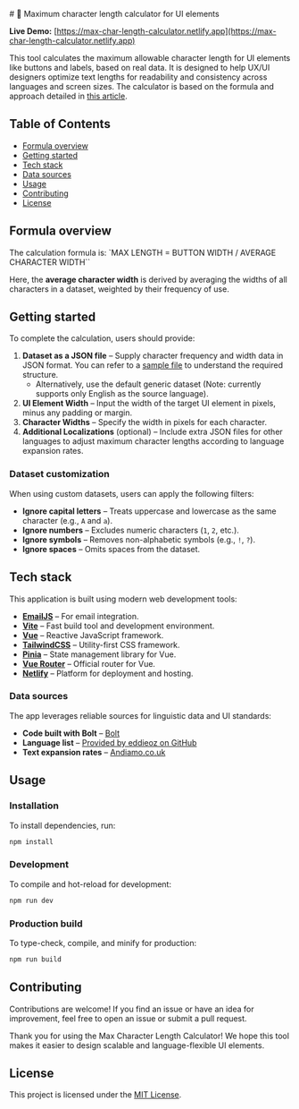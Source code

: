 # 📐 Maximum character length calculator for UI elements

**Live Demo:** [https://max-char-length-calculator.netlify.app](https://max-char-length-calculator.netlify.app)

This tool calculates the maximum allowable character length for UI elements like buttons and labels, based on real data. It is designed to help UX/UI designers optimize text lengths for readability and consistency across languages and screen sizes. The calculator is based on the formula and approach detailed in [this article](https://uxcontent.com/a-formula-for-defining-maximum-character-lengths/).

## Table of Contents

- [Formula overview](#formula-overview)
- [Getting started](#getting-started)
- [Tech stack](#tech-stack)
- [Data sources](#data-sources)
- [Usage](#usage)
- [Contributing](#contributing)
- [License](#license)

## Formula overview

The calculation formula is:
`MAX LENGTH = BUTTON WIDTH / AVERAGE CHARACTER WIDTH``

Here, the **average character width** is derived by averaging the widths of all characters in a dataset, weighted by their frequency of use.

## Getting started

To complete the calculation, users should provide:

1. **Dataset as a JSON file** – Supply character frequency and width data in JSON format. You can refer to a [sample file](https://raw.githubusercontent.com/steroman/max-char-length-calculator/refs/heads/main/src/assets/sample-files/en-us.json) to understand the required structure.
   - Alternatively, use the default generic dataset (Note: currently supports only English as the source language).
2. **UI Element Width** – Input the width of the target UI element in pixels, minus any padding or margin.
3. **Character Widths** – Specify the width in pixels for each character.
4. **Additional Localizations** (optional) – Include extra JSON files for other languages to adjust maximum character lengths according to language expansion rates.

### Dataset customization

When using custom datasets, users can apply the following filters:

- **Ignore capital letters** – Treats uppercase and lowercase as the same character (e.g., `A` and `a`).
- **Ignore numbers** – Excludes numeric characters (`1`, `2`, etc.).
- **Ignore symbols** – Removes non-alphabetic symbols (e.g., `!`, `?`).
- **Ignore spaces** – Omits spaces from the dataset.

## Tech stack

This application is built using modern web development tools:

- **[EmailJS](https://www.emailjs.com/)** – For email integration.
- **[Vite](https://vitejs.dev/)** – Fast build tool and development environment.
- **[Vue](https://vuejs.org/)** – Reactive JavaScript framework.
- **[TailwindCSS](https://tailwindcss.com/)** – Utility-first CSS framework.
- **[Pinia](https://pinia.vuejs.org/)** – State management library for Vue.
- **[Vue Router](https://router.vuejs.org/)** – Official router for Vue.
- **[Netlify](https://www.netlify.com/)** – Platform for deployment and hosting.

### Data sources

The app leverages reliable sources for linguistic data and UI standards:

- **Code built with Bolt** – [Bolt](https://www.bolt.new)
- **Language list** – [Provided by eddieoz on GitHub](https://gist.github.com/eddieoz/63d839c8a20ef508cfa4fa9562632a21)
- **Text expansion rates** – [Andiamo.co.uk](https://www.andiamo.co.uk/resources/expansion-and-contraction-factors/)

## Usage

### Installation

To install dependencies, run:

```sh
npm install
```

### Development

To compile and hot-reload for development:

```sh
npm run dev
```

### Production build

To type-check, compile, and minify for production:

```sh
npm run build
```

## Contributing

Contributions are welcome! If you find an issue or have an idea for improvement, feel free to open an issue or submit a pull request.

Thank you for using the Max Character Length Calculator! We hope this tool makes it easier to design scalable and language-flexible UI elements.

## License

This project is licensed under the [MIT License](LICENSE).